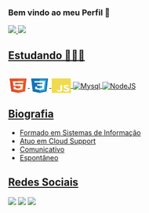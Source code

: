### Bem vindo ao meu Perfil 👋

<div>
  <a href="https://github.com/DannielMts">
  <img height="180em" src="https://github-readme-stats.vercel.app/api?username=DannielMts&show_icons=true&theme=dark&include_all_commits=true&count_private=true"/>
  <img height="180em" src="https://github-readme-stats.vercel.app/api/top-langs/?username=DannielMts&layout=compact&langs_count=7&theme=dark"/>
</div>
 
 ## Estudando 👨🏽‍💻 
 <div style="display: inline_block"><br>
  <img align="center" alt="HTML" height="30" width="40" src="https://raw.githubusercontent.com/devicons/devicon/master/icons/html5/html5-original.svg">
  <img align="center" alt="CSS" height="30" width="40" src="https://raw.githubusercontent.com/devicons/devicon/master/icons/css3/css3-original.svg">
  <img align="center" alt="Js" height="30" width="40" src="https://raw.githubusercontent.com/devicons/devicon/master/icons/javascript/javascript-plain.svg">
  <img align="center" alt="Mysql" height="30" width="40" src="https://icongr.am/devicon/mysql-original-wordmark.svg">
  <img align="center" alt="NodeJS" height="30" width="40" src="https://icongr.am/devicon/nodejs-original-wordmark.svg">
</div>
 
## Biografia
  - Formado em Sistemas de Informação
  - Atuo em Cloud Support
  - Comunicativo
  - Espontâneo
  
## Redes Sociais
  
  <a href="https://instagram.com/DannielMts" target="_blank"><img src="https://img.shields.io/badge/-Instagram-%23E4405F?style=for-the-badge&logo=instagram&logoColor=white" target="_blank"></a>
  <a href = "mailto:dannieleber@gmail.com"><img src="https://img.shields.io/badge/-Gmail-%23333?style=for-the-badge&logo=gmail&logoColor=white" target="_blank"></a>
  <a href="https://www.linkedin.com/in/DannielMts" target="_blank"><img src="https://img.shields.io/badge/-LinkedIn-%230077B5?style=for-the-badge&logo=linkedin&logoColor=white" target="_blank"></a> 
